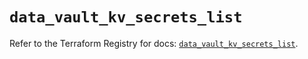 # `data_vault_kv_secrets_list`

Refer to the Terraform Registry for docs: [`data_vault_kv_secrets_list`](https://registry.terraform.io/providers/hashicorp/vault/4.8.0/docs/data-sources/kv_secrets_list).
